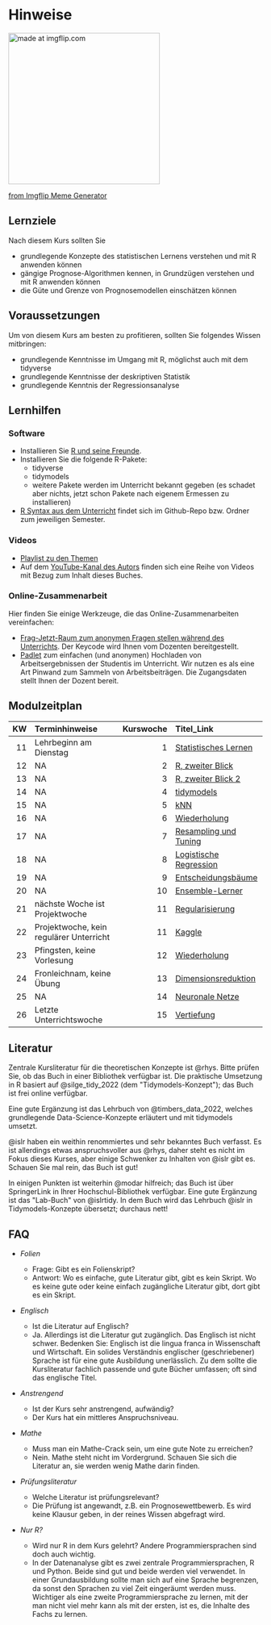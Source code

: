 

<!-- # (PART) Organisatorisches {-} -->

# Hinweise 






<a href="https://imgflip.com/i/689g8g"><img src="https://i.imgflip.com/689g8g.jpg" width="300" title="made at imgflip.com"/></a><div><a href="https://imgflip.com/memegenerator">from Imgflip Meme Generator</a></div>
















## Lernziele

Nach diesem Kurs sollten Sie

- grundlegende Konzepte des statistischen Lernens verstehen und mit R anwenden können
- gängige Prognose-Algorithmen kennen, in Grundzügen verstehen und mit R anwenden können
- die Güte und Grenze von Prognosemodellen einschätzen können


## Voraussetzungen

Um von diesem Kurs am besten zu profitieren,
sollten Sie folgendes Wissen mitbringen:


- grundlegende Kenntnisse im Umgang mit R, möglichst auch mit dem tidyverse
- grundlegende Kenntnisse der deskriptiven Statistik
- grundlegende Kenntnis der Regressionsanalyse





## Lernhilfen





### Software

- Installieren Sie [R und seine Freunde](https://data-se.netlify.app/2021/11/30/installation-von-r-und-seiner-freunde/).
- Installieren Sie die folgende R-Pakete:
    - tidyverse
    - tidymodels
    - weitere Pakete werden im Unterricht bekannt gegeben (es schadet aber nichts, jetzt schon Pakete nach eigenem Ermessen zu installieren)
- [R Syntax aus dem Unterricht](https://github.com/sebastiansauer/Lehre) findet sich im Github-Repo bzw. Ordner zum jeweiligen Semester.



### Videos

- [Playlist zu den Themen](https://youtube.com/playlist?list=PLRR4REmBgpIGv1e4hZ8asrL3qVBe5LcKp)
- Auf dem [YouTube-Kanal des Autors](https://www.youtube.com/channel/UCkvdtj8maE7g-SOCh4aDB9g) finden sich eine Reihe von Videos mit Bezug zum Inhalt dieses Buches.



### Online-Zusammenarbeit

Hier finden Sie einige Werkzeuge, 
die das Online-Zusammenarbeiten vereinfachen: 

- [Frag-Jetzt-Raum zum anonymen Fragen stellen während des Unterrichts](https://frag.jetzt/home). Der Keycode wird Ihnen vom Dozenten bereitgestellt.
- [Padlet](https://de.padlet.com/) zum einfachen (und anonymen) Hochladen von Arbeitsergebnissen der Studentis im Unterricht. Wir nutzen es als eine Art Pinwand zum Sammeln von Arbeitsbeiträgen. Die Zugangsdaten stellt Ihnen der Dozent bereit.





## Modulzeitplan












| KW|Terminhinweise                          | Kurswoche|Titel_Link                                                                                          |
|--:|:---------------------------------------|---------:|:---------------------------------------------------------------------------------------------------|
| 11|Lehrbeginn am Dienstag                  |         1|[Statistisches Lernen](https://sebastiansauer.github.io/datascience1/statistisches-lernen.html)     |
| 12|NA                                      |         2|[R, zweiter Blick](https://sebastiansauer.github.io/datascience1/r-zweiter-blick.html)              |
| 13|NA                                      |         3|[R, zweiter Blick 2](https://sebastiansauer.github.io/datascience1/r-zweiter-blick-2.html)          |
| 14|NA                                      |         4|[tidymodels](https://sebastiansauer.github.io/datascience1/tidymodels.html)                         |
| 15|NA                                      |         5|[kNN](https://sebastiansauer.github.io/datascience1/knn.html)                                       |
| 16|NA                                      |         6|[Wiederholung](https://sebastiansauer.github.io/datascience1/wiederholung.html)                     |
| 17|NA                                      |         7|[Resampling und Tuning](https://sebastiansauer.github.io/datascience1/resampling-und-tuning.html)   |
| 18|NA                                      |         8|[Logistische Regression](https://sebastiansauer.github.io/datascience1/logistische-regression.html) |
| 19|NA                                      |         9|[Entscheidungsbäume](https://sebastiansauer.github.io/datascience1/entscheidungsbäume.html)         |
| 20|NA                                      |        10|[Ensemble-Lerner](https://sebastiansauer.github.io/datascience1/ensemble-lerner.html)               |
| 21|nächste Woche ist Projektwoche          |        11|[Regularisierung](https://sebastiansauer.github.io/datascience1/regularisierung.html)               |
| 22|Projektwoche, kein regulärer Unterricht |        11|[Kaggle](https://sebastiansauer.github.io/datascience1/kaggle.html)                                 |
| 23|Pfingsten, keine Vorlesung              |        12|[Wiederholung](https://sebastiansauer.github.io/datascience1/wiederholung.html)                     |
| 24|Fronleichnam, keine Übung               |        13|[Dimensionsreduktion](https://sebastiansauer.github.io/datascience1/dimensionsreduktion.html)       |
| 25|NA                                      |        14|[Neuronale Netze](https://sebastiansauer.github.io/datascience1/neuronale-netze.html)               |
| 26|Letzte Unterrichtswoche                 |        15|[Vertiefung](https://sebastiansauer.github.io/datascience1/vertiefung.html)                         |





## Literatur

Zentrale Kursliteratur für die theoretischen Konzepte ist @rhys.
Bitte prüfen Sie, ob das Buch in einer Bibliothek verfügbar ist.
Die praktische Umsetzung in R basiert auf @silge_tidy_2022 (dem "Tidymodels-Konzept"); 
das Buch ist frei online verfügbar. 

Eine gute Ergänzung ist das Lehrbuch von @timbers_data_2022,
welches grundlegende Data-Science-Konzepte erläutert und mit tidymodels umsetzt.


@islr haben ein weithin renommiertes und sehr bekanntes Buch verfasst.
Es ist allerdings etwas anspruchsvoller aus @rhys,
daher steht es nicht im Fokus dieses Kurses,
aber einige Schwenker zu Inhalten von @islr gibt es. Schauen Sie mal rein,
das Buch ist gut!

In einigen Punkten ist weiterhin @modar hilfreich; 
das Buch ist über SpringerLink in Ihrer Hochschul-Bibliothek verfügbar. Eine gute Ergänzung ist das "Lab-Buch" von @islrtidy.
In dem Buch wird das Lehrbuch @islr in Tidymodels-Konzepte übersetzt; durchaus nett!








## FAQ





- *Folien*
    - Frage: Gibt es ein Folienskript?
    - Antwort: Wo es einfache, gute Literatur gibt, gibt es kein Skript. Wo es keine gute oder keine einfach zugängliche Literatur gibt, dort gibt es ein Skript.
    
- *Englisch*
    - Ist die Literatur auf Englisch?
    - Ja. Allerdings ist die Literatur gut zugänglich. Das Englisch ist nicht schwer. Bedenken Sie: Englisch ist die lingua franca in Wissenschaft und Wirtschaft. Ein solides Verständnis englischer (geschriebener) Sprache ist für eine gute Ausbildung unerlässlich. Zu dem sollte die Kursliteratur fachlich passende und gute Bücher umfassen; oft sind das englische Titel. 
    
- *Anstrengend*
    - Ist der Kurs sehr anstrengend, aufwändig?
    - Der Kurs hat ein mittleres Anspruchsniveau. 
    
- *Mathe*
    - Muss man ein Mathe-Crack sein, um eine gute Note zu erreichen?
    - Nein. Mathe steht nicht im Vordergrund. Schauen Sie sich die Literatur an, sie werden wenig Mathe darin finden.
    
- *Prüfungsliteratur*
    - Welche Literatur ist prüfungsrelevant?
    - Die Prüfung ist angewandt, z.B. ein Prognosewettbewerb. Es wird keine Klausur geben, in der reines Wissen abgefragt wird.


- *Nur R?*
    - Wird nur R in dem Kurs gelehrt? Andere Programmiersprachen sind doch auch wichtig.
    - In der Datenanalyse gibt es zwei zentrale Programmiersprachen, R und Python. Beide sind gut und beide werden viel verwendet. In einer Grundausbildung sollte man sich auf eine Sprache begrenzen, da sonst den Sprachen zu viel Zeit eingeräumt werden muss. Wichtiger als eine zweite Programmiersprache zu lernen, mit der man nicht viel mehr kann als mit der ersten, ist es, die Inhalte des Fachs zu lernen.
    
    













